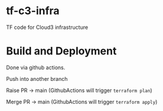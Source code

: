 # tf-c3-infra
TF code for Cloud3 infrastructure

# Build and Deployment

Done via github actions. 

Push into another branch

Raise PR -> main (GithubActions will trigger `terraform plan`)

Merge PR -> main (GithubActions will trigger `terraform apply`)

